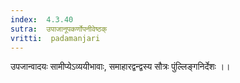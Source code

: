 ```yaml
---
index:  4.3.40
sutra:  उपाजानूपकर्णोपनीवेष्ठक्
vritti:  padamanjari
---
```


उपजान्वादयः सामीप्येऽव्ययीभावाः, समाहारद्वन्द्वस्य सौत्रः पुंल्लिङ्गनिर्देशः ।।
